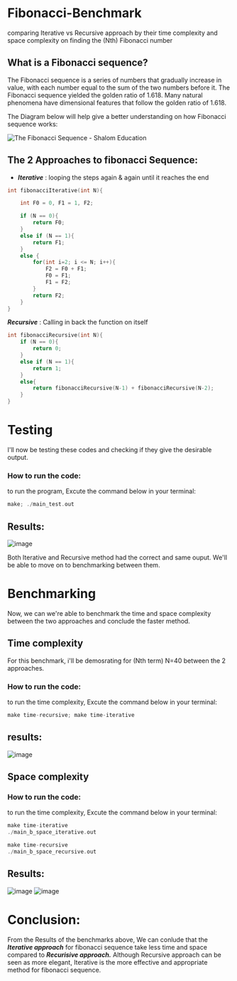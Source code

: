 # Fibonacci-Benchmark
  
comparing Iterative vs Recursive approach by their time complexity and space complexity on finding the (Nth) Fibonacci number

## What is a Fibonacci sequence?
 
The Fibonacci sequence is a series of numbers that gradually increase in value, with each number equal to the sum of the two numbers before it. The Fibonacci sequence yielded the golden ratio of 1.618. Many natural phenomena have dimensional features that follow the golden ratio of 1.618.

The Diagram below will help give a better understanding on how Fibonacci sequence works:

![The Fibonacci Sequence - Shalom Education](https://www.shalom-education.com/wp-content/uploads/2020/12/image-96.png)

## The 2 Approaches to fibonacci Sequence:
- ***Iterative*** : looping the steps again & again until it reaches the end
```c
int fibonacciIterative(int N){

    int F0 = 0, F1 = 1, F2;

    if (N == 0){
        return F0;
    }
    else if (N == 1){
        return F1;
    } 
    else {
        for(int i=2; i <= N; i++){
            F2 = F0 + F1;
            F0 = F1;
            F1 = F2;
        }
        return F2;
    }
}
```
***Recursive*** : Calling in back the function on itself
```c
int fibonacciRecursive(int N){
    if (N == 0){
        return 0;
    }
    else if (N == 1){
        return 1;
    }
    else{
        return fibonacciRecursive(N-1) + fibonacciRecursive(N-2);
    }
}
```
# Testing
I'll now be testing these codes and checking if they give the desirable output.

### How to run the code:
to run the program, Excute the command below in your terminal:
```c
make; ./main_test.out
```
## Results:

![image](https://user-images.githubusercontent.com/114371959/205392893-5877c351-38a6-4614-997a-92398e804029.png)

Both Iterative and Recursive method had the correct and same ouput. We'll be able to move on to benchmarking between them.

# Benchmarking
Now, we can we're able to benchmark the time and space complexity between the two approaches and conclude the faster method.

## Time complexity
For this benchmark, i'll be demosrating for (Nth term) N=40 between the 2 approaches.

### How to run the code:
to run the time complexity, Excute the command below in your terminal:

```c
make time-recursive; make time-iterative
```
## results:

![image](https://user-images.githubusercontent.com/114371959/205400044-d14e8f8a-c688-4ccf-8de1-af202e6d6a0f.png)

## Space complexity

### How to run the code:
to run the time complexity, Excute the command below in your terminal:

```c
make time-iterative
./main_b_space_iterative.out
```
```c
make time-recursive
./main_b_space_recursive.out
```

## Results:

![image](https://user-images.githubusercontent.com/114371959/205404595-3ef52b0c-dfe0-4457-ba17-7e03f42da0ee.png)
![image](https://user-images.githubusercontent.com/114371959/205405083-57c2ade4-1495-4a78-9096-a8deca242559.png)

# Conclusion:
From the Results of the benchmarks above, We can conlude that the ***Iterative approach*** for fibonacci sequence take less time and space compared to ***Recurisive approach.*** Although Recursive approach can be seen as more elegant, Iterative is the more effective and appropriate method for fibonacci sequence.
















